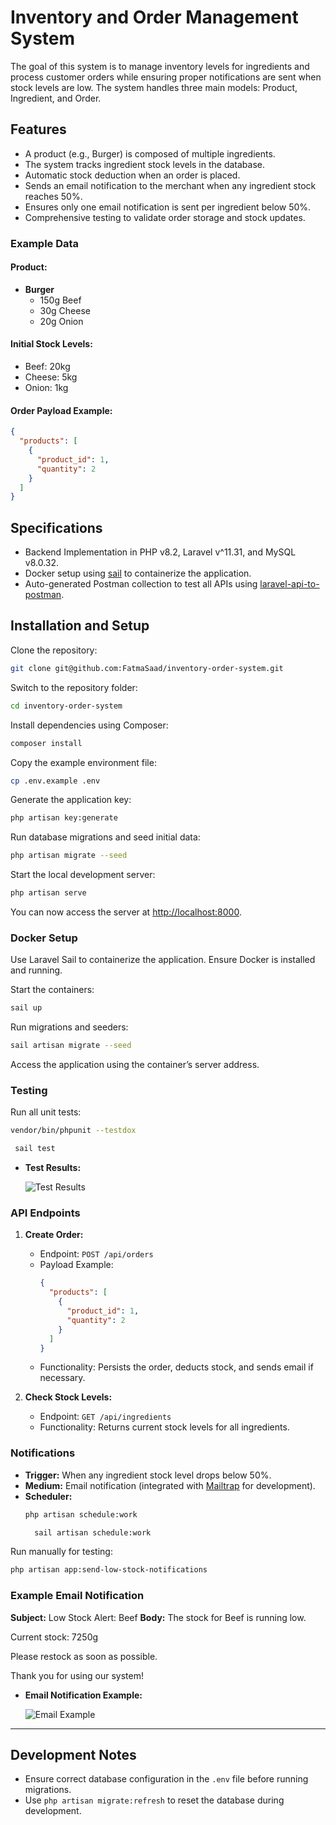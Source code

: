 # Inventory and Order Management System

The goal of this system is to manage inventory levels for ingredients and process customer orders while ensuring proper notifications are sent when stock levels are low. The system handles three main models: Product, Ingredient, and Order.

## Features

- A product (e.g., Burger) is composed of multiple ingredients.
- The system tracks ingredient stock levels in the database.
- Automatic stock deduction when an order is placed.
- Sends an email notification to the merchant when any ingredient stock reaches 50%.
- Ensures only one email notification is sent per ingredient below 50%.
- Comprehensive testing to validate order storage and stock updates.

### Example Data

#### Product:
- **Burger**
  - 150g Beef
  - 30g Cheese
  - 20g Onion

#### Initial Stock Levels:
- Beef: 20kg
- Cheese: 5kg
- Onion: 1kg

#### Order Payload Example:
```json
{
  "products": [
    {
      "product_id": 1,
      "quantity": 2
    }
  ]
}
```

## Specifications

- Backend Implementation in PHP v8.2, Laravel v^11.31, and MySQL v8.0.32.
- Docker setup using [sail](https://laravel.com/docs/11.x/sail#introduction) to containerize the application.
- Auto-generated Postman collection to test all APIs using [laravel-api-to-postman](https://github.com/andreaselia/laravel-api-to-postman).

## Installation and Setup

Clone the repository:
```bash
git clone git@github.com:FatmaSaad/inventory-order-system.git
```

Switch to the repository folder:
```bash
cd inventory-order-system
```

Install dependencies using Composer:
```bash
composer install
```

Copy the example environment file:
```bash
cp .env.example .env
```

Generate the application key:
```bash
php artisan key:generate
```

Run database migrations and seed initial data:
```bash
php artisan migrate --seed
```

Start the local development server:
```bash
php artisan serve
```

You can now access the server at [http://localhost:8000](http://localhost:8000).

### Docker Setup

Use Laravel Sail to containerize the application. Ensure Docker is installed and running.

Start the containers:
```bash
sail up
```

Run migrations and seeders:
```bash
sail artisan migrate --seed
```

Access the application using the container’s server address.

### Testing

Run all unit tests:
```bash
vendor/bin/phpunit --testdox
```

```bash
 sail test
```

- **Test Results:**

  ![Test Results](public/images/tests.png)

### API Endpoints

1. **Create Order:**
   - Endpoint: `POST /api/orders`
   - Payload Example:
     ```json
     {
       "products": [
         {
           "product_id": 1,
           "quantity": 2
         }
       ]
     }
     ```
   - Functionality: Persists the order, deducts stock, and sends email if necessary.

2. **Check Stock Levels:**
   - Endpoint: `GET /api/ingredients`
   - Functionality: Returns current stock levels for all ingredients.

### Notifications

- **Trigger:** When any ingredient stock level drops below 50%.
- **Medium:** Email notification (integrated with [Mailtrap](https://mailtrap.io) for development).
- **Scheduler:**
  ```bash
  php artisan schedule:work
  ```
  ```bash
    sail artisan schedule:work
    ```

Run manually for testing:
```bash
php artisan app:send-low-stock-notifications
```

### Example Email Notification
**Subject:** Low Stock Alert: Beef
**Body:** The stock for Beef is running low.

Current stock: 7250g

Please restock as soon as possible.

Thank you for using our system!

- **Email Notification Example:**

  ![Email Example](public/images/email.png)


---

## Development Notes

- Ensure correct database configuration in the `.env` file before running migrations.
- Use `php artisan migrate:refresh` to reset the database during development.


